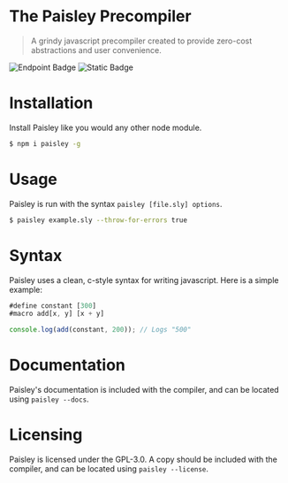 # The Paisley Precompiler
> A grindy javascript precompiler created to provide zero-cost abstractions and user convenience.

![Endpoint Badge](https://img.shields.io/npm/dt/paisley)
![Static Badge](https://img.shields.io/badge/License-GPL--3.0-blue)

# Installation
Install Paisley like you would any other node module.

```sh
$ npm i paisley -g
```

# Usage
Paisley is run with the syntax `paisley [file.sly] options`.

```sh
$ paisley example.sly --throw-for-errors true
```

# Syntax

Paisley uses a clean, c-style syntax for writing javascript. Here is a simple example:
```js
#define constant [300]
#macro add[x, y] [x + y]

console.log(add(constant, 200)); // Logs "500"
```

# Documentation
Paisley's documentation is included with the compiler, and can be located using `paisley --docs`.

# Licensing

Paisley is licensed under the GPL-3.0. A copy should be included with the compiler, and can be located using `paisley --license`.